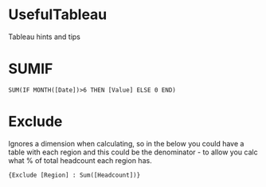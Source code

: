# UsefulTableau
Tableau hints and tips


# SUMIF
```
SUM(IF MONTH([Date])>6 THEN [Value] ELSE 0 END)
```


# Exclude 
Ignores a dimension when calculating, so in the below you could have a table with each region and this could be the denominator - to allow you calc what % of total headcount each region has.
```
{Exclude [Region] : Sum([Headcount])}
```
